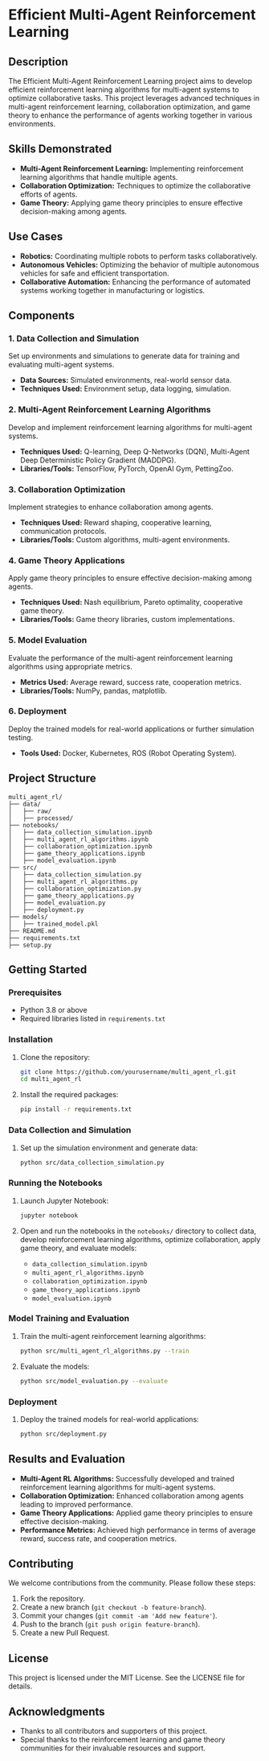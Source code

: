 # Efficient Multi-Agent Reinforcement Learning

## Description

The Efficient Multi-Agent Reinforcement Learning project aims to develop efficient reinforcement learning algorithms for multi-agent systems to optimize collaborative tasks. This project leverages advanced techniques in multi-agent reinforcement learning, collaboration optimization, and game theory to enhance the performance of agents working together in various environments.

## Skills Demonstrated

- **Multi-Agent Reinforcement Learning:** Implementing reinforcement learning algorithms that handle multiple agents.
- **Collaboration Optimization:** Techniques to optimize the collaborative efforts of agents.
- **Game Theory:** Applying game theory principles to ensure effective decision-making among agents.

## Use Cases

- **Robotics:** Coordinating multiple robots to perform tasks collaboratively.
- **Autonomous Vehicles:** Optimizing the behavior of multiple autonomous vehicles for safe and efficient transportation.
- **Collaborative Automation:** Enhancing the performance of automated systems working together in manufacturing or logistics.

## Components

### 1. Data Collection and Simulation

Set up environments and simulations to generate data for training and evaluating multi-agent systems.

- **Data Sources:** Simulated environments, real-world sensor data.
- **Techniques Used:** Environment setup, data logging, simulation.

### 2. Multi-Agent Reinforcement Learning Algorithms

Develop and implement reinforcement learning algorithms for multi-agent systems.

- **Techniques Used:** Q-learning, Deep Q-Networks (DQN), Multi-Agent Deep Deterministic Policy Gradient (MADDPG).
- **Libraries/Tools:** TensorFlow, PyTorch, OpenAI Gym, PettingZoo.

### 3. Collaboration Optimization

Implement strategies to enhance collaboration among agents.

- **Techniques Used:** Reward shaping, cooperative learning, communication protocols.
- **Libraries/Tools:** Custom algorithms, multi-agent environments.

### 4. Game Theory Applications

Apply game theory principles to ensure effective decision-making among agents.

- **Techniques Used:** Nash equilibrium, Pareto optimality, cooperative game theory.
- **Libraries/Tools:** Game theory libraries, custom implementations.

### 5. Model Evaluation

Evaluate the performance of the multi-agent reinforcement learning algorithms using appropriate metrics.

- **Metrics Used:** Average reward, success rate, cooperation metrics.
- **Libraries/Tools:** NumPy, pandas, matplotlib.

### 6. Deployment

Deploy the trained models for real-world applications or further simulation testing.

- **Tools Used:** Docker, Kubernetes, ROS (Robot Operating System).

## Project Structure

```
multi_agent_rl/
├── data/
│   ├── raw/
│   ├── processed/
├── notebooks/
│   ├── data_collection_simulation.ipynb
│   ├── multi_agent_rl_algorithms.ipynb
│   ├── collaboration_optimization.ipynb
│   ├── game_theory_applications.ipynb
│   ├── model_evaluation.ipynb
├── src/
│   ├── data_collection_simulation.py
│   ├── multi_agent_rl_algorithms.py
│   ├── collaboration_optimization.py
│   ├── game_theory_applications.py
│   ├── model_evaluation.py
│   ├── deployment.py
├── models/
│   ├── trained_model.pkl
├── README.md
├── requirements.txt
├── setup.py
```

## Getting Started

### Prerequisites

- Python 3.8 or above
- Required libraries listed in `requirements.txt`

### Installation

1. Clone the repository:
   ```bash
   git clone https://github.com/yourusername/multi_agent_rl.git
   cd multi_agent_rl
   ```

2. Install the required packages:
   ```bash
   pip install -r requirements.txt
   ```

### Data Collection and Simulation

1. Set up the simulation environment and generate data:
   ```bash
   python src/data_collection_simulation.py
   ```

### Running the Notebooks

1. Launch Jupyter Notebook:
   ```bash
   jupyter notebook
   ```

2. Open and run the notebooks in the `notebooks/` directory to collect data, develop reinforcement learning algorithms, optimize collaboration, apply game theory, and evaluate models:
   - `data_collection_simulation.ipynb`
   - `multi_agent_rl_algorithms.ipynb`
   - `collaboration_optimization.ipynb`
   - `game_theory_applications.ipynb`
   - `model_evaluation.ipynb`

### Model Training and Evaluation

1. Train the multi-agent reinforcement learning algorithms:
   ```bash
   python src/multi_agent_rl_algorithms.py --train
   ```

2. Evaluate the models:
   ```bash
   python src/model_evaluation.py --evaluate
   ```

### Deployment

1. Deploy the trained models for real-world applications:
   ```bash
   python src/deployment.py
   ```

## Results and Evaluation

- **Multi-Agent RL Algorithms:** Successfully developed and trained reinforcement learning algorithms for multi-agent systems.
- **Collaboration Optimization:** Enhanced collaboration among agents leading to improved performance.
- **Game Theory Applications:** Applied game theory principles to ensure effective decision-making.
- **Performance Metrics:** Achieved high performance in terms of average reward, success rate, and cooperation metrics.

## Contributing

We welcome contributions from the community. Please follow these steps:

1. Fork the repository.
2. Create a new branch (`git checkout -b feature-branch`).
3. Commit your changes (`git commit -am 'Add new feature'`).
4. Push to the branch (`git push origin feature-branch`).
5. Create a new Pull Request.

## License

This project is licensed under the MIT License. See the LICENSE file for details.

## Acknowledgments

- Thanks to all contributors and supporters of this project.
- Special thanks to the reinforcement learning and game theory communities for their invaluable resources and support.
